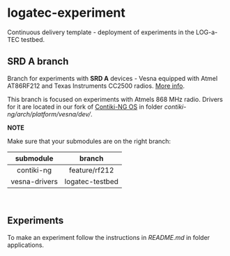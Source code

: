 # logatec-experiment

Continuous delivery template - deployment of experiments in the LOG-a-TEC testbed.

## SRD A branch

Branch for experiments with **SRD A** devices - Vesna equipped with Atmel AT86RF212 and Texas Instruments CC2500 radios. 
[More info](http://log-a-tec.eu/ap-cradio.html#hardware "Official web-site").

This branch is focused on experiments with Atmels 868 MHz radio. Drivers for it are located in our fork of [Contiki-NG OS](https://github.com/gcerar/contiki-ng) in folder *contiki-ng/arch/platform/vesna/dev/*. 

**NOTE**

Make sure that your submodules are on the right branch:

| submodule | branch |
| :-------: | :----: |
| contiki-ng | feature/rf212 |
| vesna-drivers | logatec-testbed | 

<br>

## Experiments

To make an experiment follow the instructions in *README.md* in folder applications.
